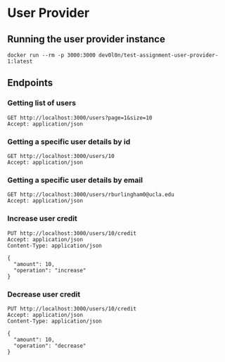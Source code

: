 # User Provider

## Running the user provider instance
```shell
docker run --rm -p 3000:3000 dev0l0n/test-assignment-user-provider-1:latest
```

## Endpoints

### Getting list of users
```http request
GET http://localhost:3000/users?page=1&size=10
Accept: application/json
```

### Getting a specific user details by id
```http request
GET http://localhost:3000/users/10
Accept: application/json
```

### Getting a specific user details by email
```http request
GET http://localhost:3000/users/rburlingham0@ucla.edu
Accept: application/json
```

### Increase user credit
```http request
PUT http://localhost:3000/users/10/credit
Accept: application/json
Content-Type: application/json

{
  "amount": 10,
  "operation": "increase"
}
```

### Decrease user credit
```http request
PUT http://localhost:3000/users/10/credit
Accept: application/json
Content-Type: application/json

{
  "amount": 10,
  "operation": "decrease"
}
```